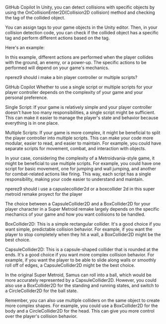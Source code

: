 GitHub Copilot
In Unity, you can detect collisions with specific objects by using the OnCollisionEnter2D(Collision2D collision) method and checking the tag of the collided object.

You can assign tags to your game objects in the Unity editor. Then, in your collision detection code, you can check if the collided object has a specific tag and perform different actions based on the tag.

Here's an example:

In this example, different actions are performed when the player collides with the ground, an enemy, or a power-up. The specific actions to be performed will depend on your game's mechanics.

nperez9
should i make a bin player controller or multiple scripts?

GitHub Copilot
Whether to use a single script or multiple scripts for your player controller depends on the complexity of your game and your personal preference.

Single Script: If your game is relatively simple and your player controller doesn't have too many responsibilities, a single script might be sufficient. This can make it easier to manage the player's state and behavior because everything is in one place.

Multiple Scripts: If your game is more complex, it might be beneficial to split the player controller into multiple scripts. This can make your code more modular, easier to read, and easier to maintain. For example, you could have separate scripts for movement, combat, and interaction with objects.

In your case, considering the complexity of a Metroidvania-style game, it might be beneficial to use multiple scripts. For example, you could have one script for basic movement, one for jumping and wall jumping, and another for combat-related actions like firing. This way, each script has a single responsibility, making your code easier to understand and maintain.

nperez9
should i use a capuslecollider2d or a boxcollider 2d in this super metroid remake proyect for the player


The choice between a CapsuleCollider2D and a BoxCollider2D for your player character in a Super Metroid remake largely depends on the specific mechanics of your game and how you want collisions to be handled.

BoxCollider2D: This is a simple rectangular collider. It's a good choice if you want simple, predictable collision behavior. For example, if you want the player to stop completely when they hit a wall, a BoxCollider2D might be the best choice.

CapsuleCollider2D: This is a capsule-shaped collider that is rounded at the ends. It's a good choice if you want more complex collision behavior. For example, if you want the player to be able to slide along walls or smoothly roll off of edges, a CapsuleCollider2D might be the best choice.

In the original Super Metroid, Samus can roll into a ball, which would be more accurately represented by a CapsuleCollider2D. However, you could also use a BoxCollider2D for the standing and running states, and switch to a CircleCollider2D for the ball state.

Remember, you can also use multiple colliders on the same object to create more complex shapes. For example, you could use a BoxCollider2D for the body and a CircleCollider2D for the head. This can give you more control over the player's collision behavior.
